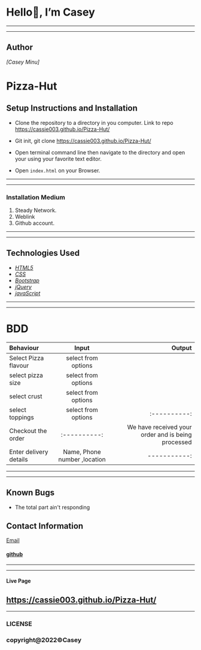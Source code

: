 # Hello👋, I’m Casey
---
***

## Author

*[Casey Minu]*

# Pizza-Hut
## Setup Instructions and Installation

- Clone the repository to a directory in you computer. Link to repo https://cassie003.github.io/Pizza-Hut/

- Git init, git clone https://cassie003.github.io/Pizza-Hut/

- Open terminal command line then navigate to the directory and open your using your favorite text editor.
- Open `index.html` on your Browser.
---
***

### Installation Medium
1. Steady Network.
2. Weblink
3. Github account.
---
***

## Technologies Used

* *[HTML5](https://github.com/topics/html5)*
* *[CSS](https://github.com/topics/css3)*
* *[Bootstrap](https://github.com/topics/bootstrap)*
* *[jQuery](https://github.com/topics/javascript)*
* *[javaScript](https://github.com/topics/javascript)*
---
***



# BDD
| Behaviour      | Input        | Output       |
| :------------- | :----------: | -----------: |
|  Select Pizza flavour |   select from options |   |
| select pizza size |select from options  |  |
|select crust | select from options |     |
| select toppings|  select from options   | :----------:|
| Checkout the order| :----------: | We have received your order and is being processed |
| Enter delivery details| Name, Phone number ,location  | -----------: |
---
***

## Known Bugs
* The total part ain't responding

## Contact Information 
[Email](casey.minu@students.moringaschool.com)
#### [github](cassie003.github.io)
---
***
#### Live Page 
https://cassie003.github.io/Pizza-Hut/
---
***

### LICENSE
### copyright@2022©Casey	